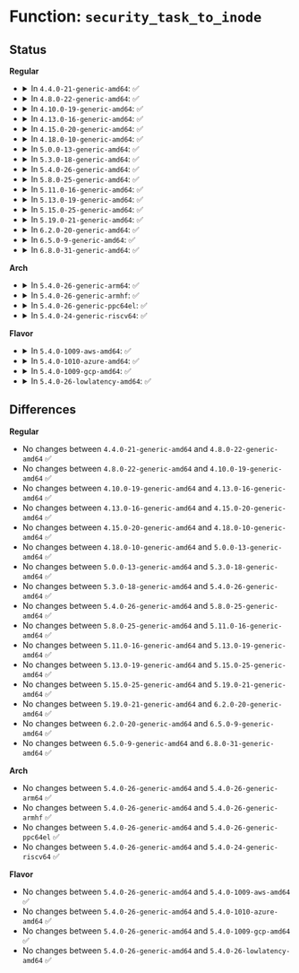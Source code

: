 # Function: <code>security_task_to_inode</code>

## Status
<b>Regular</b>
<ul>
<li>
<details>
<summary>In <code>4.4.0-21-generic-amd64</code>: ✅</summary>

```c
void security_task_to_inode(struct task_struct * p, struct inode * inode)
```

```json
{
  "name": "security_task_to_inode",
  "collision_type": "Unique Global",
  "inline_type": "No",
  "funcs": [
    {
      "addr": 18446744071582247200,
      "name": "security_task_to_inode",
      "external": true,
      "loc": "security/security.c:1016",
      "file": "security/security.c",
      "inline": "seen, unknown",
      "caller_inline": [],
      "caller_func": [
        "fs/proc/base.c:pid_revalidate",
        "fs/proc/base.c:map_files_d_revalidate",
        "fs/proc/base.c:proc_pid_make_inode",
        "fs/proc/fd.c:tid_fd_revalidate"
      ]
    }
  ],
  "symbols": [
    {
      "addr": 18446744071582247200,
      "name": "security_task_to_inode",
      "section": ".text",
      "bind": "STB_GLOBAL",
      "size": 64
    }
  ]
}
```
</details>
</li>
<li>
<details>
<summary>In <code>4.8.0-22-generic-amd64</code>: ✅</summary>

```c
void security_task_to_inode(struct task_struct * p, struct inode * inode)
```

```json
{
  "name": "security_task_to_inode",
  "collision_type": "Unique Global",
  "inline_type": "No",
  "funcs": [
    {
      "addr": 18446744071582465856,
      "name": "security_task_to_inode",
      "external": true,
      "loc": "security/security.c:1040",
      "file": "security/security.c",
      "inline": "seen, unknown",
      "caller_inline": [],
      "caller_func": [
        "fs/proc/base.c:map_files_d_revalidate",
        "fs/proc/base.c:pid_revalidate",
        "fs/proc/base.c:proc_pid_make_inode",
        "fs/proc/fd.c:tid_fd_revalidate"
      ]
    }
  ],
  "symbols": [
    {
      "addr": 18446744071582465856,
      "name": "security_task_to_inode",
      "section": ".text",
      "bind": "STB_GLOBAL",
      "size": 64
    }
  ]
}
```
</details>
</li>
<li>
<details>
<summary>In <code>4.10.0-19-generic-amd64</code>: ✅</summary>

```c
void security_task_to_inode(struct task_struct * p, struct inode * inode)
```

```json
{
  "name": "security_task_to_inode",
  "collision_type": "Unique Global",
  "inline_type": "No",
  "funcs": [
    {
      "addr": 18446744071582558320,
      "name": "security_task_to_inode",
      "external": true,
      "loc": "security/security.c:1061",
      "file": "security/security.c",
      "inline": "seen, unknown",
      "caller_inline": [],
      "caller_func": [
        "fs/proc/base.c:map_files_d_revalidate",
        "fs/proc/base.c:pid_revalidate",
        "fs/proc/base.c:proc_pid_make_inode",
        "fs/proc/fd.c:tid_fd_revalidate"
      ]
    }
  ],
  "symbols": [
    {
      "addr": 18446744071582558320,
      "name": "security_task_to_inode",
      "section": ".text",
      "bind": "STB_GLOBAL",
      "size": 64
    }
  ]
}
```
</details>
</li>
<li>
<details>
<summary>In <code>4.13.0-16-generic-amd64</code>: ✅</summary>

```c
void security_task_to_inode(struct task_struct * p, struct inode * inode)
```

```json
{
  "name": "security_task_to_inode",
  "collision_type": "Unique Global",
  "inline_type": "No",
  "funcs": [
    {
      "addr": 18446744071582645936,
      "name": "security_task_to_inode",
      "external": true,
      "loc": "security/security.c:1779",
      "file": "security/security.c",
      "inline": "seen, unknown",
      "caller_inline": [],
      "caller_func": [
        "fs/proc/base.c:map_files_d_revalidate",
        "fs/proc/base.c:pid_revalidate",
        "fs/proc/base.c:proc_pid_make_inode",
        "fs/proc/fd.c:tid_fd_revalidate"
      ]
    }
  ],
  "symbols": [
    {
      "addr": 18446744071582645936,
      "name": "security_task_to_inode",
      "section": ".text",
      "bind": "STB_GLOBAL",
      "size": 64
    }
  ]
}
```
</details>
</li>
<li>
<details>
<summary>In <code>4.15.0-20-generic-amd64</code>: ✅</summary>

```c
void security_task_to_inode(struct task_struct * p, struct inode * inode)
```

```json
{
  "name": "security_task_to_inode",
  "collision_type": "Unique Global",
  "inline_type": "No",
  "funcs": [
    {
      "addr": 18446744071582800624,
      "name": "security_task_to_inode",
      "external": true,
      "loc": "security/security.c:1741",
      "file": "security/security.c",
      "inline": "seen, unknown",
      "caller_inline": [],
      "caller_func": [
        "fs/proc/base.c:map_files_d_revalidate",
        "fs/proc/base.c:pid_revalidate",
        "fs/proc/base.c:proc_pid_make_inode",
        "fs/proc/fd.c:tid_fd_revalidate"
      ]
    }
  ],
  "symbols": [
    {
      "addr": 18446744071582800624,
      "name": "security_task_to_inode",
      "section": ".text",
      "bind": "STB_GLOBAL",
      "size": 70
    }
  ]
}
```
</details>
</li>
<li>
<details>
<summary>In <code>4.18.0-10-generic-amd64</code>: ✅</summary>

```c
void security_task_to_inode(struct task_struct * p, struct inode * inode)
```

```json
{
  "name": "security_task_to_inode",
  "collision_type": "Unique Global",
  "inline_type": "No",
  "funcs": [
    {
      "addr": 18446744071582996864,
      "name": "security_task_to_inode",
      "external": true,
      "loc": "security/security.c:1165",
      "file": "security/security.c",
      "inline": "seen, unknown",
      "caller_inline": [],
      "caller_func": [
        "fs/proc/base.c:map_files_d_revalidate",
        "fs/proc/base.c:pid_update_inode",
        "fs/proc/base.c:proc_pid_make_inode",
        "fs/proc/fd.c:tid_fd_update_inode"
      ]
    }
  ],
  "symbols": [
    {
      "addr": 18446744071582996864,
      "name": "security_task_to_inode",
      "section": ".text",
      "bind": "STB_GLOBAL",
      "size": 62
    }
  ]
}
```
</details>
</li>
<li>
<details>
<summary>In <code>5.0.0-13-generic-amd64</code>: ✅</summary>

```c
void security_task_to_inode(struct task_struct * p, struct inode * inode)
```

```json
{
  "name": "security_task_to_inode",
  "collision_type": "Unique Global",
  "inline_type": "No",
  "funcs": [
    {
      "addr": 18446744071583109040,
      "name": "security_task_to_inode",
      "external": true,
      "loc": "security/security.c:1773",
      "file": "security/security.c",
      "inline": "seen, unknown",
      "caller_inline": [],
      "caller_func": [
        "fs/proc/base.c:map_files_d_revalidate",
        "fs/proc/base.c:pid_update_inode",
        "fs/proc/base.c:proc_pid_make_inode",
        "fs/proc/fd.c:tid_fd_update_inode"
      ]
    }
  ],
  "symbols": [
    {
      "addr": 18446744071583109040,
      "name": "security_task_to_inode",
      "section": ".text",
      "bind": "STB_GLOBAL",
      "size": 62
    }
  ]
}
```
</details>
</li>
<li>
<details>
<summary>In <code>5.3.0-18-generic-amd64</code>: ✅</summary>

```c
void security_task_to_inode(struct task_struct * p, struct inode * inode)
```

```json
{
  "name": "security_task_to_inode",
  "collision_type": "Unique Global",
  "inline_type": "No",
  "funcs": [
    {
      "addr": 18446744071583295488,
      "name": "security_task_to_inode",
      "external": true,
      "loc": "security/security.c:1792",
      "file": "security/security.c",
      "inline": "seen, unknown",
      "caller_inline": [],
      "caller_func": [
        "fs/proc/base.c:map_files_d_revalidate",
        "fs/proc/base.c:pid_update_inode",
        "fs/proc/base.c:proc_pid_make_inode",
        "fs/proc/fd.c:tid_fd_update_inode"
      ]
    }
  ],
  "symbols": [
    {
      "addr": 18446744071583295488,
      "name": "security_task_to_inode",
      "section": ".text",
      "bind": "STB_GLOBAL",
      "size": 64
    }
  ]
}
```
</details>
</li>
<li>
<details>
<summary>In <code>5.4.0-26-generic-amd64</code>: ✅</summary>

```c
void security_task_to_inode(struct task_struct * p, struct inode * inode)
```

```json
{
  "name": "security_task_to_inode",
  "collision_type": "Unique Global",
  "inline_type": "No",
  "funcs": [
    {
      "addr": 18446744071583400432,
      "name": "security_task_to_inode",
      "external": true,
      "loc": "security/security.c:1831",
      "file": "security/security.c",
      "inline": "seen, unknown",
      "caller_inline": [],
      "caller_func": [
        "fs/proc/base.c:map_files_d_revalidate",
        "fs/proc/base.c:pid_update_inode",
        "fs/proc/base.c:proc_pid_make_inode",
        "fs/proc/fd.c:tid_fd_update_inode"
      ]
    }
  ],
  "symbols": [
    {
      "addr": 18446744071583400432,
      "name": "security_task_to_inode",
      "section": ".text",
      "bind": "STB_GLOBAL",
      "size": 62
    }
  ]
}
```
</details>
</li>
<li>
<details>
<summary>In <code>5.8.0-25-generic-amd64</code>: ✅</summary>

```c
void security_task_to_inode(struct task_struct * p, struct inode * inode)
```

```json
{
  "name": "security_task_to_inode",
  "collision_type": "Unique Global",
  "inline_type": "No",
  "funcs": [
    {
      "addr": 18446744071583740032,
      "name": "security_task_to_inode",
      "external": true,
      "loc": "security/security.c:2027",
      "file": "security/security.c",
      "inline": "seen, unknown",
      "caller_inline": [],
      "caller_func": [
        "fs/proc/base.c:proc_task_instantiate",
        "fs/proc/base.c:proc_pid_instantiate",
        "fs/proc/base.c:proc_pident_instantiate",
        "fs/proc/base.c:map_files_d_revalidate",
        "fs/proc/base.c:pid_revalidate",
        "fs/proc/base.c:proc_pid_make_inode",
        "fs/proc/fd.c:proc_fdinfo_instantiate"
      ]
    }
  ],
  "symbols": [
    {
      "addr": 18446744071583740032,
      "name": "security_task_to_inode",
      "section": ".text",
      "bind": "STB_GLOBAL",
      "size": 62
    }
  ]
}
```
</details>
</li>
<li>
<details>
<summary>In <code>5.11.0-16-generic-amd64</code>: ✅</summary>

```c
void security_task_to_inode(struct task_struct * p, struct inode * inode)
```

```json
{
  "name": "security_task_to_inode",
  "collision_type": "Unique Global",
  "inline_type": "No",
  "funcs": [
    {
      "addr": 18446744071583860352,
      "name": "security_task_to_inode",
      "external": true,
      "loc": "security/security.c:2044",
      "file": "security/security.c",
      "inline": "seen, unknown",
      "caller_inline": [],
      "caller_func": [
        "fs/proc/base.c:proc_task_instantiate",
        "fs/proc/base.c:proc_pid_instantiate",
        "fs/proc/base.c:proc_pident_instantiate",
        "fs/proc/base.c:map_files_d_revalidate",
        "fs/proc/base.c:pid_revalidate",
        "fs/proc/base.c:proc_pid_make_inode",
        "fs/proc/fd.c:proc_fdinfo_instantiate"
      ]
    }
  ],
  "symbols": [
    {
      "addr": 18446744071583860352,
      "name": "security_task_to_inode",
      "section": ".text",
      "bind": "STB_GLOBAL",
      "size": 62
    }
  ]
}
```
</details>
</li>
<li>
<details>
<summary>In <code>5.13.0-19-generic-amd64</code>: ✅</summary>

```c
void security_task_to_inode(struct task_struct * p, struct inode * inode)
```

```json
{
  "name": "security_task_to_inode",
  "collision_type": "Unique Global",
  "inline_type": "No",
  "funcs": [
    {
      "addr": 18446744071583886528,
      "name": "security_task_to_inode",
      "external": true,
      "loc": "security/security.c:2107",
      "file": "security/security.c",
      "inline": "seen, unknown",
      "caller_inline": [],
      "caller_func": [
        "fs/proc/base.c:proc_task_instantiate",
        "fs/proc/base.c:proc_pid_instantiate",
        "fs/proc/base.c:proc_pident_instantiate",
        "fs/proc/base.c:map_files_d_revalidate",
        "fs/proc/base.c:pid_revalidate",
        "fs/proc/base.c:proc_pid_make_inode",
        "fs/proc/fd.c:proc_fdinfo_instantiate"
      ]
    }
  ],
  "symbols": [
    {
      "addr": 18446744071583886528,
      "name": "security_task_to_inode",
      "section": ".text",
      "bind": "STB_GLOBAL",
      "size": 62
    }
  ]
}
```
</details>
</li>
<li>
<details>
<summary>In <code>5.15.0-25-generic-amd64</code>: ✅</summary>

```c
void security_task_to_inode(struct task_struct * p, struct inode * inode)
```

```json
{
  "name": "security_task_to_inode",
  "collision_type": "Unique Global",
  "inline_type": "No",
  "funcs": [
    {
      "addr": 18446744071584250240,
      "name": "security_task_to_inode",
      "external": true,
      "loc": "security/security.c:2115",
      "file": "security/security.c",
      "inline": "seen, unknown",
      "caller_inline": [],
      "caller_func": [
        "fs/proc/base.c:proc_task_instantiate",
        "fs/proc/base.c:proc_pid_instantiate",
        "fs/proc/base.c:proc_pident_instantiate",
        "fs/proc/base.c:map_files_d_revalidate",
        "fs/proc/base.c:pid_revalidate",
        "fs/proc/base.c:proc_pid_make_inode",
        "fs/proc/fd.c:proc_fdinfo_instantiate"
      ]
    }
  ],
  "symbols": [
    {
      "addr": 18446744071584250240,
      "name": "security_task_to_inode",
      "section": ".text",
      "bind": "STB_GLOBAL",
      "size": 62
    }
  ]
}
```
</details>
</li>
<li>
<details>
<summary>In <code>5.19.0-21-generic-amd64</code>: ✅</summary>

```c
void security_task_to_inode(struct task_struct * p, struct inode * inode)
```

```json
{
  "name": "security_task_to_inode",
  "collision_type": "Unique Global",
  "inline_type": "No",
  "funcs": [
    {
      "addr": 18446744071584860288,
      "name": "security_task_to_inode",
      "external": true,
      "loc": "security/security.c:2121",
      "file": "security/security.c",
      "inline": "seen, unknown",
      "caller_inline": [],
      "caller_func": [
        "fs/proc/base.c:proc_task_instantiate",
        "fs/proc/base.c:proc_pid_instantiate",
        "fs/proc/base.c:proc_pident_instantiate",
        "fs/proc/base.c:map_files_d_revalidate",
        "fs/proc/base.c:pid_revalidate",
        "fs/proc/base.c:proc_pid_make_inode",
        "fs/proc/fd.c:proc_fdinfo_instantiate"
      ]
    }
  ],
  "symbols": [
    {
      "addr": 18446744071584860288,
      "name": "security_task_to_inode",
      "section": ".text",
      "bind": "STB_GLOBAL",
      "size": 72
    }
  ]
}
```
</details>
</li>
<li>
<details>
<summary>In <code>6.2.0-20-generic-amd64</code>: ✅</summary>

```c
void security_task_to_inode(struct task_struct * p, struct inode * inode)
```

```json
{
  "name": "security_task_to_inode",
  "collision_type": "Unique Global",
  "inline_type": "No",
  "funcs": [
    {
      "addr": 18446744071585565376,
      "name": "security_task_to_inode",
      "external": true,
      "loc": "security/security.c:2197",
      "file": "security/security.c",
      "inline": "seen, unknown",
      "caller_inline": [],
      "caller_func": [
        "fs/proc/base.c:proc_task_instantiate",
        "fs/proc/base.c:proc_pid_instantiate",
        "fs/proc/base.c:proc_pident_instantiate",
        "fs/proc/base.c:map_files_d_revalidate",
        "fs/proc/base.c:pid_revalidate",
        "fs/proc/base.c:proc_pid_make_inode",
        "fs/proc/fd.c:proc_fdinfo_instantiate"
      ]
    }
  ],
  "symbols": [
    {
      "addr": 18446744071585565376,
      "name": "security_task_to_inode",
      "section": ".text",
      "bind": "STB_GLOBAL",
      "size": 72
    }
  ]
}
```
</details>
</li>
<li>
<details>
<summary>In <code>6.5.0-9-generic-amd64</code>: ✅</summary>

```c
void security_task_to_inode(struct task_struct * p, struct inode * inode)
```

```json
{
  "name": "security_task_to_inode",
  "collision_type": "Unique Global",
  "inline_type": "No",
  "funcs": [
    {
      "addr": 18446744071585796240,
      "name": "security_task_to_inode",
      "external": true,
      "loc": "security/security.c:3624",
      "file": "security/security.c",
      "inline": "seen, unknown",
      "caller_inline": [],
      "caller_func": [
        "fs/proc/base.c:proc_task_instantiate",
        "fs/proc/base.c:proc_pid_instantiate",
        "fs/proc/base.c:proc_pident_instantiate",
        "fs/proc/base.c:map_files_d_revalidate",
        "fs/proc/base.c:pid_revalidate",
        "fs/proc/base.c:proc_pid_make_inode",
        "fs/proc/fd.c:proc_fdinfo_instantiate"
      ]
    }
  ],
  "symbols": [
    {
      "addr": 18446744071585796240,
      "name": "security_task_to_inode",
      "section": ".text",
      "bind": "STB_GLOBAL",
      "size": 72
    }
  ]
}
```
</details>
</li>
<li>
<details>
<summary>In <code>6.8.0-31-generic-amd64</code>: ✅</summary>

```c
void security_task_to_inode(struct task_struct * p, struct inode * inode)
```

```json
{
  "name": "security_task_to_inode",
  "collision_type": "Unique Global",
  "inline_type": "No",
  "funcs": [
    {
      "addr": 18446744071586044240,
      "name": "security_task_to_inode",
      "external": true,
      "loc": "security/security.c:3659",
      "file": "security/security.c",
      "inline": "seen, unknown",
      "caller_inline": [],
      "caller_func": [
        "fs/proc/base.c:proc_task_instantiate",
        "fs/proc/base.c:proc_pid_instantiate",
        "fs/proc/base.c:proc_pident_instantiate",
        "fs/proc/base.c:map_files_d_revalidate",
        "fs/proc/base.c:pid_revalidate",
        "fs/proc/base.c:proc_pid_make_inode",
        "fs/proc/fd.c:proc_fdinfo_instantiate"
      ]
    }
  ],
  "symbols": [
    {
      "addr": 18446744071586044240,
      "name": "security_task_to_inode",
      "section": ".text",
      "bind": "STB_GLOBAL",
      "size": 72
    }
  ]
}
```
</details>
</li>
</ul>
<b>Arch</b>
<ul>
<li>
<details>
<summary>In <code>5.4.0-26-generic-arm64</code>: ✅</summary>

```c
void security_task_to_inode(struct task_struct * p, struct inode * inode)
```

```json
{
  "name": "security_task_to_inode",
  "collision_type": "Unique Global",
  "inline_type": "No",
  "funcs": [
    {
      "addr": 18446603336495153176,
      "name": "security_task_to_inode",
      "external": true,
      "loc": "security/security.c:1831",
      "file": "security/security.c",
      "inline": "seen, unknown",
      "caller_inline": [],
      "caller_func": [
        "fs/proc/base.c:map_files_d_revalidate",
        "fs/proc/base.c:pid_update_inode",
        "fs/proc/base.c:proc_pid_make_inode",
        "fs/proc/fd.c:tid_fd_update_inode"
      ]
    }
  ],
  "symbols": [
    {
      "addr": 18446603336495153176,
      "name": "security_task_to_inode",
      "section": ".text",
      "bind": "STB_GLOBAL",
      "size": 88
    }
  ]
}
```
</details>
</li>
<li>
<details>
<summary>In <code>5.4.0-26-generic-armhf</code>: ✅</summary>

```c
void security_task_to_inode(struct task_struct * p, struct inode * inode)
```

```json
{
  "name": "security_task_to_inode",
  "collision_type": "Unique Global",
  "inline_type": "No",
  "funcs": [
    {
      "addr": 3228540728,
      "name": "security_task_to_inode",
      "external": true,
      "loc": "security/security.c:1831",
      "file": "security/security.c",
      "inline": "seen, unknown",
      "caller_inline": [],
      "caller_func": [
        "fs/proc/base.c:map_files_d_revalidate",
        "fs/proc/base.c:pid_update_inode",
        "fs/proc/base.c:proc_pid_make_inode",
        "fs/proc/fd.c:tid_fd_update_inode"
      ]
    }
  ],
  "symbols": [
    {
      "addr": 3228540728,
      "name": "security_task_to_inode",
      "section": ".text",
      "bind": "STB_GLOBAL",
      "size": 80
    }
  ]
}
```
</details>
</li>
<li>
<details>
<summary>In <code>5.4.0-26-generic-ppc64el</code>: ✅</summary>

```c
void security_task_to_inode(struct task_struct * p, struct inode * inode)
```

```json
{
  "name": "security_task_to_inode",
  "collision_type": "Unique Global",
  "inline_type": "No",
  "funcs": [
    {
      "addr": 13835058055289080224,
      "name": "security_task_to_inode",
      "external": true,
      "loc": "security/security.c:1831",
      "file": "security/security.c",
      "inline": "seen, unknown",
      "caller_inline": [],
      "caller_func": [
        "fs/proc/base.c:map_files_d_revalidate",
        "fs/proc/base.c:pid_update_inode",
        "fs/proc/base.c:proc_pid_make_inode",
        "fs/proc/fd.c:tid_fd_update_inode",
        "fs/proc/fd.c:tid_fd_update_inode"
      ]
    }
  ],
  "symbols": [
    {
      "addr": 13835058055289080224,
      "name": "security_task_to_inode",
      "section": ".text",
      "bind": "STB_GLOBAL",
      "size": 144
    }
  ]
}
```
</details>
</li>
<li>
<details>
<summary>In <code>5.4.0-24-generic-riscv64</code>: ✅</summary>

```c
void security_task_to_inode(struct task_struct * p, struct inode * inode)
```

```json
{
  "name": "security_task_to_inode",
  "collision_type": "Unique Global",
  "inline_type": "No",
  "funcs": [
    {
      "addr": 18446743936274399922,
      "name": "security_task_to_inode",
      "external": true,
      "loc": "security/security.c:1831",
      "file": "security/security.c",
      "inline": "seen, unknown",
      "caller_inline": [],
      "caller_func": [
        "fs/proc/base.c:map_files_d_revalidate",
        "fs/proc/base.c:pid_update_inode",
        "fs/proc/base.c:proc_pid_make_inode",
        "fs/proc/fd.c:tid_fd_update_inode"
      ]
    }
  ],
  "symbols": [
    {
      "addr": 18446743936274399922,
      "name": "security_task_to_inode",
      "section": ".text",
      "bind": "STB_GLOBAL",
      "size": 64
    }
  ]
}
```
</details>
</li>
</ul>
<b>Flavor</b>
<ul>
<li>
<details>
<summary>In <code>5.4.0-1009-aws-amd64</code>: ✅</summary>

```c
void security_task_to_inode(struct task_struct * p, struct inode * inode)
```

```json
{
  "name": "security_task_to_inode",
  "collision_type": "Unique Global",
  "inline_type": "No",
  "funcs": [
    {
      "addr": 18446744071583369168,
      "name": "security_task_to_inode",
      "external": true,
      "loc": "security/security.c:1831",
      "file": "security/security.c",
      "inline": "seen, unknown",
      "caller_inline": [],
      "caller_func": [
        "fs/proc/base.c:map_files_d_revalidate",
        "fs/proc/base.c:pid_update_inode",
        "fs/proc/base.c:proc_pid_make_inode",
        "fs/proc/fd.c:tid_fd_update_inode"
      ]
    }
  ],
  "symbols": [
    {
      "addr": 18446744071583369168,
      "name": "security_task_to_inode",
      "section": ".text",
      "bind": "STB_GLOBAL",
      "size": 62
    }
  ]
}
```
</details>
</li>
<li>
<details>
<summary>In <code>5.4.0-1010-azure-amd64</code>: ✅</summary>

```c
void security_task_to_inode(struct task_struct * p, struct inode * inode)
```

```json
{
  "name": "security_task_to_inode",
  "collision_type": "Unique Global",
  "inline_type": "No",
  "funcs": [
    {
      "addr": 18446744071583306272,
      "name": "security_task_to_inode",
      "external": true,
      "loc": "security/security.c:1831",
      "file": "security/security.c",
      "inline": "seen, unknown",
      "caller_inline": [],
      "caller_func": [
        "fs/proc/base.c:map_files_d_revalidate",
        "fs/proc/base.c:pid_update_inode",
        "fs/proc/base.c:proc_pid_make_inode",
        "fs/proc/fd.c:tid_fd_update_inode"
      ]
    }
  ],
  "symbols": [
    {
      "addr": 18446744071583306272,
      "name": "security_task_to_inode",
      "section": ".text",
      "bind": "STB_GLOBAL",
      "size": 62
    }
  ]
}
```
</details>
</li>
<li>
<details>
<summary>In <code>5.4.0-1009-gcp-amd64</code>: ✅</summary>

```c
void security_task_to_inode(struct task_struct * p, struct inode * inode)
```

```json
{
  "name": "security_task_to_inode",
  "collision_type": "Unique Global",
  "inline_type": "No",
  "funcs": [
    {
      "addr": 18446744071583352944,
      "name": "security_task_to_inode",
      "external": true,
      "loc": "security/security.c:1831",
      "file": "security/security.c",
      "inline": "seen, unknown",
      "caller_inline": [],
      "caller_func": [
        "fs/proc/base.c:map_files_d_revalidate",
        "fs/proc/base.c:pid_update_inode",
        "fs/proc/base.c:proc_pid_make_inode",
        "fs/proc/fd.c:tid_fd_update_inode"
      ]
    }
  ],
  "symbols": [
    {
      "addr": 18446744071583352944,
      "name": "security_task_to_inode",
      "section": ".text",
      "bind": "STB_GLOBAL",
      "size": 62
    }
  ]
}
```
</details>
</li>
<li>
<details>
<summary>In <code>5.4.0-26-lowlatency-amd64</code>: ✅</summary>

```c
void security_task_to_inode(struct task_struct * p, struct inode * inode)
```

```json
{
  "name": "security_task_to_inode",
  "collision_type": "Unique Global",
  "inline_type": "No",
  "funcs": [
    {
      "addr": 18446744071583448128,
      "name": "security_task_to_inode",
      "external": true,
      "loc": "security/security.c:1831",
      "file": "security/security.c",
      "inline": "seen, unknown",
      "caller_inline": [],
      "caller_func": [
        "fs/proc/base.c:map_files_d_revalidate",
        "fs/proc/base.c:pid_update_inode",
        "fs/proc/base.c:proc_pid_make_inode",
        "fs/proc/fd.c:tid_fd_update_inode"
      ]
    }
  ],
  "symbols": [
    {
      "addr": 18446744071583448128,
      "name": "security_task_to_inode",
      "section": ".text",
      "bind": "STB_GLOBAL",
      "size": 62
    }
  ]
}
```
</details>
</li>
</ul>

## Differences
<b>Regular</b>
<ul>
<li>
No changes between <code>4.4.0-21-generic-amd64</code> and <code>4.8.0-22-generic-amd64</code> ✅
</li>
<li>
No changes between <code>4.8.0-22-generic-amd64</code> and <code>4.10.0-19-generic-amd64</code> ✅
</li>
<li>
No changes between <code>4.10.0-19-generic-amd64</code> and <code>4.13.0-16-generic-amd64</code> ✅
</li>
<li>
No changes between <code>4.13.0-16-generic-amd64</code> and <code>4.15.0-20-generic-amd64</code> ✅
</li>
<li>
No changes between <code>4.15.0-20-generic-amd64</code> and <code>4.18.0-10-generic-amd64</code> ✅
</li>
<li>
No changes between <code>4.18.0-10-generic-amd64</code> and <code>5.0.0-13-generic-amd64</code> ✅
</li>
<li>
No changes between <code>5.0.0-13-generic-amd64</code> and <code>5.3.0-18-generic-amd64</code> ✅
</li>
<li>
No changes between <code>5.3.0-18-generic-amd64</code> and <code>5.4.0-26-generic-amd64</code> ✅
</li>
<li>
No changes between <code>5.4.0-26-generic-amd64</code> and <code>5.8.0-25-generic-amd64</code> ✅
</li>
<li>
No changes between <code>5.8.0-25-generic-amd64</code> and <code>5.11.0-16-generic-amd64</code> ✅
</li>
<li>
No changes between <code>5.11.0-16-generic-amd64</code> and <code>5.13.0-19-generic-amd64</code> ✅
</li>
<li>
No changes between <code>5.13.0-19-generic-amd64</code> and <code>5.15.0-25-generic-amd64</code> ✅
</li>
<li>
No changes between <code>5.15.0-25-generic-amd64</code> and <code>5.19.0-21-generic-amd64</code> ✅
</li>
<li>
No changes between <code>5.19.0-21-generic-amd64</code> and <code>6.2.0-20-generic-amd64</code> ✅
</li>
<li>
No changes between <code>6.2.0-20-generic-amd64</code> and <code>6.5.0-9-generic-amd64</code> ✅
</li>
<li>
No changes between <code>6.5.0-9-generic-amd64</code> and <code>6.8.0-31-generic-amd64</code> ✅
</li>
</ul>
<b>Arch</b>
<ul>
<li>
No changes between <code>5.4.0-26-generic-amd64</code> and <code>5.4.0-26-generic-arm64</code> ✅
</li>
<li>
No changes between <code>5.4.0-26-generic-amd64</code> and <code>5.4.0-26-generic-armhf</code> ✅
</li>
<li>
No changes between <code>5.4.0-26-generic-amd64</code> and <code>5.4.0-26-generic-ppc64el</code> ✅
</li>
<li>
No changes between <code>5.4.0-26-generic-amd64</code> and <code>5.4.0-24-generic-riscv64</code> ✅
</li>
</ul>
<b>Flavor</b>
<ul>
<li>
No changes between <code>5.4.0-26-generic-amd64</code> and <code>5.4.0-1009-aws-amd64</code> ✅
</li>
<li>
No changes between <code>5.4.0-26-generic-amd64</code> and <code>5.4.0-1010-azure-amd64</code> ✅
</li>
<li>
No changes between <code>5.4.0-26-generic-amd64</code> and <code>5.4.0-1009-gcp-amd64</code> ✅
</li>
<li>
No changes between <code>5.4.0-26-generic-amd64</code> and <code>5.4.0-26-lowlatency-amd64</code> ✅
</li>
</ul>

